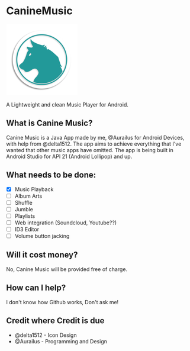 # CanineMusic
![Canine Music Logo](https://github.com/Aurailus/CanineMusic/blob/master/app/src/main/res/mipmap-xxxhdpi/ic_launcher.png)

A Lightweight and clean Music Player for Android.

## What is Canine Music?
Canine Music is a Java App made by me, @Aurailus for Android Devices, with help from @delta1512. The app aims to achieve everything that I've wanted that other music apps have omitted. The app is being built in Android Studio for API 21 (Android Lollipop) and up.

## What needs to be done:
- [x] Music Playback
- [ ] Album Arts
- [ ] Shuffle
- [ ] Jumble
- [ ] Playlists
- [ ] Web integration (Soundcloud, Youtube??)
- [ ] ID3 Editor
- [ ] Volume button jacking

## Will it cost money?
No, Canine Music will be provided free of charge.

## How can I help?
I don't know how Github works, Don't ask me!

## Credit where Credit is due
- @delta1512 - Icon Design
- @Aurailus - Programming and Design
